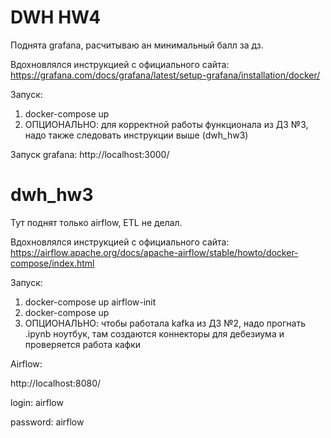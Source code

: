 # DWH HW4

Поднята grafana, расчитываю ан минимальный балл за дз.

Вдохновлялся инструкцией с официального сайта: https://grafana.com/docs/grafana/latest/setup-grafana/installation/docker/

Запуск: 
  1) docker-compose up
  2) ОПЦИОНАЛЬНО: для корректной работы функционала из ДЗ №3, надо также следовать инструкции выше (dwh_hw3)

Запуск grafana: http://localhost:3000/

# dwh_hw3

Тут поднят только airflow, ETL не делал. 

Вдохновлялся инструкцией с официального сайта: https://airflow.apache.org/docs/apache-airflow/stable/howto/docker-compose/index.html

Запуск: 

  1) docker-compose up airflow-init
  2) docker-compose up
  3) ОПЦИОНАЛЬНО: чтобы работала kafka из ДЗ №2, надо прогнать .ipynb ноутбук, там создаются коннекторы для дебезиума и проверяется работа кафки

Airflow:

  http://localhost:8080/
  
  login: airflow
  
  password: airflow


